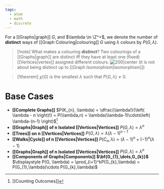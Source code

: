 ```yaml
---
tags:
  - atom
  - math
  - discrete
---
```

For a [[Graphs|graph]] $G$, and $\lambda \in \Z^+$, we denote the number of **distinct** ways of [[Graph Colouring|colouring]] $G$ using $\lambda$ colours by $P(G,\lambda)$.

> [!note] What makes a colouring **distinct**?
> Two colourings of a [[Graphs|graph]] are distinct iff they have at least one (fixed) [[Vertices|vertex]] assigned different colours.
> ![200|center](chromatic-polynomials-distinctness.excalidraw)
> (it is not about being distinct up to [[Graph Isomorphism|isomorphism]])

> [!theorem] $\chi(G)$ is the smallest $\lambda$ such that $P(G,\lambda) \ne 0$.
# Base Cases
- **[[Complete Graphs]]**
  $P(K_{n}, \lambda) = \dfrac{\lambda!}{\left( \lambda - n \right)!} = P(\lambda,n) = \lambda(\lambda-1)\cdots\left( \lambda-(n-1) \right)$[^1]
- **[[Graphs|Graph]] of $\mathbf{n}$ Isolated [[Vertices|Vertices]]**
  $P(G,\lambda) = \lambda^n$
- **[[Trees]] on $\mathbf{n}$ [[Vertices|Vertices]]**
  $P(G, \lambda) = \lambda(\lambda-1)^{n-1}$
- **[[Walks|Cycle]] of $\mathbf{n}$ [[Vertices|Vertices]]**
  $P(C_{n},\lambda) = (\lambda - 1)^n + (-1)^n(\lambda-1)$
- **[[Graphs|Graph]] of $\mathbf{n}$ Isolated [[Vertices|Vertices]]**
  $P(G,\lambda) = \lambda^n$
- **[[Components of Graphs|Components]] $\bf{G_{1},\dots,G_{k}}$**
  $\displaystyle P(G, \lambda) = \prod_{i=1}^kP(G_{k},\lambda) = P(G_{1},\lambda)\cdots P(G_{k},\lambda)$

[^1]: [[Counting Outcomes]]
